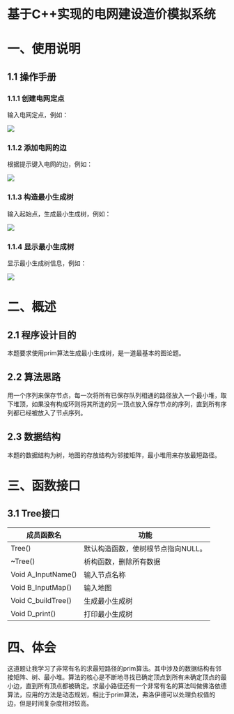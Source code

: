 # 基于C++实现的电网建设造价模拟系统

# 一、使用说明

## 1.1 操作手册

### 1.1.1 创建电网定点 

输入电网定点，例如：

![](http://www.writebug.com/myres/static/uploads/2021/10/19/d2f443c8e212e718a3735cf99faacae4.writebug)

### 1.1.2 添加电网的边

根据提示键入电网的边，例如：

![](http://www.writebug.com/myres/static/uploads/2021/10/19/e68e3944b7b463f9806418ab1d35f591.writebug)

### 1.1.3 构造最小生成树 

输入起始点，生成最小生成树，例如：

![](http://www.writebug.com/myres/static/uploads/2021/10/19/14058c0383d189a1bd194ff316df15bc.writebug)

### 1.1.4 显示最小生成树

显示最小生成树信息，例如：

![](http://www.writebug.com/myres/static/uploads/2021/10/19/6f0f4ff142ba6a82cb979cb580759568.writebug)

# 二、概述

## 2.1 程序设计目的

本题要求使用prim算法生成最小生成树，是一道最基本的图论题。

## 2.2 算法思路

用一个序列来保存节点，每一次将所有已保存队列相通的路径放入一个最小堆，取下堆顶，如果没有构成环则将其所连的另一顶点放入保存节点的序列，直到所有序列都已经被放入了节点序列。

## 2.3 数据结构

本题的数据结构为树，地图的存放结构为邻接矩阵，最小堆用来存放最短路径。

# 三、函数接口

## 3.1 Tree接口

| 成员函数名              | 功能                  |
| ------------------ | ------------------- |
| Tree()             | 默认构造函数，使树根节点指向NULL。 |
| ~Tree()            | 析构函数，删除所有数据         |
| Void A_InputName() | 输入节点名称              |
| Void B_InputMap()  | 输入地图                |
| Void C_buildTree() | 生成最小生成树             |
| Void D_print()     | 打印最小生成树             |

# 四、体会

这道题让我学习了非常有名的求最短路径的prim算法。其中涉及的数据结构有邻接矩阵、树、最小堆。算法的核心是不断地寻找已确定顶点到所有未确定顶点的最小边，直到所有顶点都被确定。求最小路径还有一个非常有名的算法叫做佛洛依德算法，应用的方法是动态规划，相比于prim算法，弗洛伊德可以处理负权值的边，但是时间复杂度相对较高。